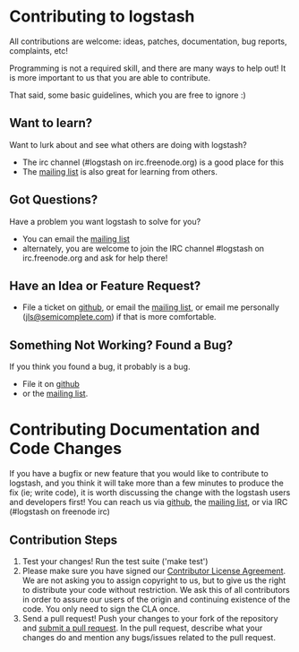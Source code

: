 # Contributing to logstash

All contributions are welcome: ideas, patches, documentation, bug reports,
complaints, etc!

Programming is not a required skill, and there are many ways to help out!
It is more important to us that you are able to contribute.

That said, some basic guidelines, which you are free to ignore :)

## Want to learn?

Want to lurk about and see what others are doing with logstash? 

* The irc channel (#logstash on irc.freenode.org) is a good place for this
* The [mailing list](http://groups.google.com/group/logstash-users) is also
  great for learning from others.

## Got Questions?

Have a problem you want logstash to solve for you? 

* You can email the [mailing list](http://groups.google.com/group/logstash-users)
* alternately, you are welcome to join the IRC channel #logstash on
irc.freenode.org and ask for help there!

## Have an Idea or Feature Request?

* File a ticket on [github](https://github.com/elasticsearch/logstash/issues), or email the
  [mailing list](http://groups.google.com/group/logstash-users), or email
  me personally (jls@semicomplete.com) if that is more comfortable.

## Something Not Working? Found a Bug?

If you think you found a bug, it probably is a bug.

* File it on [github](https://github.com/elasticsearch/logstash/issues)
* or the [mailing list](http://groups.google.com/group/logstash-users).

# Contributing Documentation and Code Changes

If you have a bugfix or new feature that you would like to contribute to
logstash, and you think it will take more than a few minutes to produce the fix
(ie; write code), it is worth discussing the change with the logstash users and developers first! You can reach us via [github](https://github.com/elasticsearch/logstash/issues), the [mailing list](http://groups.google.com/group/logstash-users), or via IRC (#logstash on freenode irc)

## Contribution Steps

1. Test your changes! Run the test suite ('make test') 
2. Please make sure you have signed our [Contributor License
   Agreement](http://www.elasticsearch.org/contributor-agreement/). We are not
   asking you to assign copyright to us, but to give us the right to distribute
   your code without restriction. We ask this of all contributors in order to
   assure our users of the origin and continuing existence of the code. You
   only need to sign the CLA once.
3. Send a pull request! Push your changes to your fork of the repository and
   [submit a pull
   request](https://help.github.com/articles/using-pull-requests). In the pull
   request, describe what your changes do and mention any bugs/issues related
   to the pull request.


